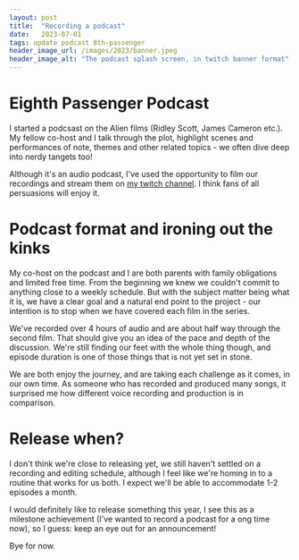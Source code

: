 ```yaml
---
layout: post
title:  "Recording a podcast"
date:   2023-07-01
tags: update podcast 8th-passenger
header_image_url: /images/2023/banner.jpeg
header_image_alt: "The podcast splash screen, in twitch banner format"
---
```


# Eighth Passenger Podcast
I started a podcsast on the Alien films (Ridley Scott, James Cameron etc.). My fellow co-host and I talk through the plot, highlight scenes and performances of note, themes and other related topics - we often dive deep into nerdy tangets too!

Although it's an audio podcast, I've used the opportunity to  film our recordings and stream them on [my twitch channel](https://twitch.tv/rominronin). I think fans of all persuasions will enjoy it.

# Podcast format and ironing out the kinks
My co-host on the podcast and I are both parents with family obligations and limited free time. From the beginning we knew we couldn't commit to anything close to a weekly schedule. But with the subject matter being what it is, we have a clear goal and a natural end point to the project - our intention is to stop when we have covered each film in the series.

We've recorded over 4 hours of audio and are about half way through the second film. That should give you an idea of the pace and depth of the discussion. We're still finding our feet with the whole thing though, and episode duration is one of those things that is not yet set in stone.

We are both enjoy the journey, and are taking each challenge as it comes, in our own time. As someone who has recorded and produced many songs, it surprised me how different voice recording and production is in comparison.

# Release when?
I don't think we're close to releasing yet, we still haven't settled on a recording and editing schedule, although I feel like we're homing in to a routine that works for us both. I expect we'll be able to accommodate 1-2 episodes a month.

I would definitely like to release something this year, I see this as a milestone achievement (I've wanted to record a podcast for a ong time now), so I guess: keep an eye out for an announcement!

Bye for now.